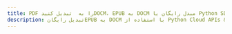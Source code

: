 ---title: PDF را به  تبدیل کنیدDOCM، EPUB به DOCM مبدل رایگان یا Python SDKdescription: تبدیل رایگانEPUB به DOCM با استفاده از Python Cloud APIs & SDK همچنین اسناد PDF را در Cloud ایجاد، ویرایش و رندر کنید.---